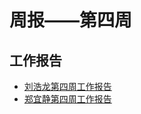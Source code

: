 # 周报——第四周

## 工作报告

- [刘浩龙第四周工作报告](https://github.com/webanklabgroup5/webank/blob/master/day2/%E5%88%98%E6%B5%A9%E9%BE%99/week4.md)
- [郑宜静第四周工作报告]()